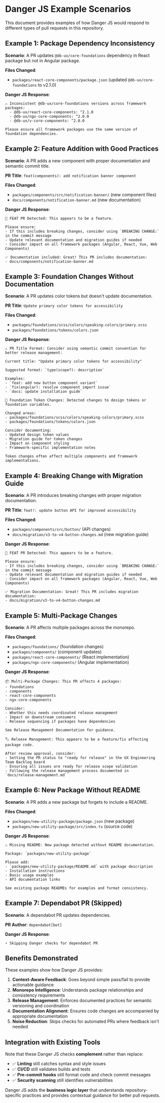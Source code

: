 # Danger JS Example Scenarios

This document provides examples of how Danger JS would respond to different types of pull requests in this repository.

## Example 1: Package Dependency Inconsistency

**Scenario**: A PR updates `@db-ux/core-foundations` dependency in React package but not in Angular package.

**Files Changed**:
- `packages/react-core-components/package.json` (updated `@db-ux/core-foundations` to v2.1.0)

**Danger JS Response**:
```
⚠️ Inconsistent @db-ux/core-foundations versions across framework packages:
  - @db-ux/react-core-components: ^2.1.0
  - @db-ux/ngx-core-components: ^2.0.0
  - @db-ux/v-core-components: ^2.0.0

Please ensure all framework packages use the same version of foundation dependencies.
```

## Example 2: Feature Addition with Good Practices

**Scenario**: A PR adds a new component with proper documentation and semantic commit title.

**PR Title**: `feat(components): add notification banner component`

**Files Changed**:
- `packages/components/src/notification-banner/` (new component files)
- `docs/components/notification-banner.md` (new documentation)

**Danger JS Response**:
```
🔄 FEAT PR Detected: This appears to be a feature.

Please ensure:
- If this includes breaking changes, consider using `BREAKING CHANGE:` in the commit message
- Update relevant documentation and migration guides if needed
- Consider impact on all framework packages (Angular, React, Vue, Web Components)

✅ Documentation included: Great! This PR includes documentation:
- docs/components/notification-banner.md
```

## Example 3: Foundation Changes Without Documentation

**Scenario**: A PR updates color tokens but doesn't update documentation.

**PR Title**: `Update primary color tokens for accessibility`

**Files Changed**:
- `packages/foundations/scss/colors/speaking-colors/primary.scss`
- `packages/foundations/tokens/colors.json`

**Danger JS Response**:
```
⚠️ PR Title Format: Consider using semantic commit convention for better release management:

Current title: "Update primary color tokens for accessibility"

Suggested format: `type(scope?): description`

Examples:
- `feat: add new button component variant`
- `fix(angular): resolve component import issue`  
- `docs: update installation guide`

🎨 Foundation Token Changes: Detected changes to design tokens or foundation variables.

Changed areas:
- packages/foundations/scss/colors/speaking-colors/primary.scss
- packages/foundations/tokens/colors.json

Consider documenting:
- Updated design token values
- Migration guide for token changes
- Impact on component styling
- Framework-specific implementation notes

Token changes often affect multiple components and framework implementations.
```

## Example 4: Breaking Change with Migration Guide

**Scenario**: A PR introduces breaking changes with proper migration documentation.

**PR Title**: `feat!: update button API for improved accessibility`

**Files Changed**:
- `packages/components/src/button/` (API changes)
- `docs/migration/v3-to-v4-button-changes.md` (new migration guide)

**Danger JS Response**:
```
🔄 FEAT PR Detected: This appears to be a feature.

Please ensure:
- If this includes breaking changes, consider using `BREAKING CHANGE:` in the commit message
- Update relevant documentation and migration guides if needed
- Consider impact on all framework packages (Angular, React, Vue, Web Components)

✅ Migration Documentation: Great! This PR includes migration documentation:
- docs/migration/v3-to-v4-button-changes.md
```

## Example 5: Multi-Package Changes

**Scenario**: A PR affects multiple packages across the monorepo.

**Files Changed**:
- `packages/foundations/` (foundation changes)
- `packages/components/` (component updates)  
- `packages/react-core-components/` (React implementation)
- `packages/ngx-core-components/` (Angular implementation)

**Danger JS Response**:
```
📦 Multi-Package Changes: This PR affects 4 packages:
- foundations
- components
- react-core-components  
- ngx-core-components

Consider:
- Whether this needs coordinated release management
- Impact on downstream consumers
- Release sequencing if packages have dependencies

See Release Management Documentation for guidance.

🏷️ Release Management: This appears to be a feature/fix affecting package code.

After review approval, consider:
- Setting the PR status to "ready for release" in the UX Engineering Team Backlog board
- Ensuring all issues are ready for release scope validation
- Following the release management process documented in `docs/release-management.md`
```

## Example 6: New Package Without README

**Scenario**: A PR adds a new package but forgets to include a README.

**Files Changed**:
- `packages/new-utility-package/package.json` (new package)
- `packages/new-utility-package/src/index.ts` (source code)

**Danger JS Response**:
```
⚠️ Missing README: New package detected without README documentation.

Package: `packages/new-utility-package`

Please add:
- `packages/new-utility-package/README.md` with package description
- Installation instructions
- Basic usage examples
- API documentation links

See existing package READMEs for examples and format consistency.
```

## Example 7: Dependabot PR (Skipped)

**Scenario**: A dependabot PR updates dependencies.

**PR Author**: `dependabot[bot]`

**Danger JS Response**:
```
⚡ Skipping Danger checks for dependabot PR
```

## Benefits Demonstrated

These examples show how Danger JS provides:

1. **Context-Aware Feedback**: Goes beyond simple pass/fail to provide actionable guidance
2. **Monorepo Intelligence**: Understands package relationships and consistency requirements  
3. **Release Management**: Enforces documented practices for semantic versioning and coordination
4. **Documentation Alignment**: Ensures code changes are accompanied by appropriate documentation
5. **Noise Reduction**: Skips checks for automated PRs where feedback isn't needed

## Integration with Existing Tools

Note that these Danger JS checks **complement** rather than replace:
- ✅ **Linting** still catches syntax and style issues
- ✅ **CI/CD** still validates builds and tests
- ✅ **Pre-commit hooks** still format code and check commit messages
- ✅ **Security scanning** still identifies vulnerabilities

Danger JS adds the **business logic layer** that understands repository-specific practices and provides contextual guidance for better pull requests.
